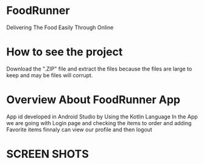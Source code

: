 # FoodRunner
Delivering The Food Easily Through Online
# How to see the project
Download the ".ZIP" file and extract the files
because the files are large to keep and may be files will corrupt.
# Overview About FoodRunner App
App id developed in Android Studio by Using the Kotlin Language
In the App we are going with Login page and checking the items to order and adding Favorite items finnaly can view our profile and then logout
# SCREEN SHOTS
